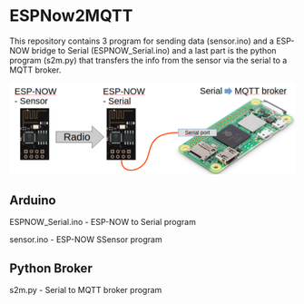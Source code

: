 # ESPNow2MQTT
This repository contains 3 program for sending data (sensor.ino) and a ESP-NOW bridge to Serial (ESPNOW_Serial.ino) and a last part is the python program (s2m.py) that transfers the info from the sensor via the serial to a MQTT broker.

![This repository contains 3 program for sending data to a MQTT broker.](https://github.com/mats-nk/ESPNow2MQTT/blob/main/img/ESP-NOW--Serial.png)

## Arduino

ESPNOW_Serial.ino - ESP-NOW to Serial program

sensor.ino - ESP-NOW SSensor program

## Python Broker

s2m.py - Serial to MQTT broker program

